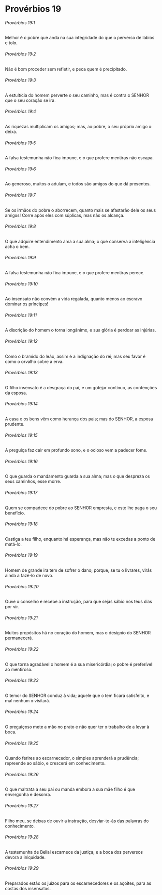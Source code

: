 # Provérbios 19

###### Provérbios 19:1

Melhor é o pobre que anda na sua integridade do que o perverso de lábios e tolo.

###### Provérbios 19:2

Não é bom proceder sem refletir, e peca quem é precipitado.

###### Provérbios 19:3

A estultícia do homem perverte o seu caminho, mas é contra o SENHOR que o seu coração se ira.

###### Provérbios 19:4

As riquezas multiplicam os amigos; mas, ao pobre, o seu próprio amigo o deixa.

###### Provérbios 19:5

A falsa testemunha não fica impune, e o que profere mentiras não escapa.

###### Provérbios 19:6

Ao generoso, muitos o adulam, e todos são amigos do que dá presentes.

###### Provérbios 19:7

Se os irmãos do pobre o aborrecem, quanto mais se afastarão dele os seus amigos! Corre após eles com súplicas, mas não os alcança.

###### Provérbios 19:8

O que adquire entendimento ama a sua alma; o que conserva a inteligência acha o bem.

###### Provérbios 19:9

A falsa testemunha não fica impune, e o que profere mentiras perece.

###### Provérbios 19:10

Ao insensato não convém a vida regalada, quanto menos ao escravo dominar os príncipes!

###### Provérbios 19:11

A discrição do homem o torna longânimo, e sua glória é perdoar as injúrias.

###### Provérbios 19:12

Como o bramido do leão, assim é a indignação do rei; mas seu favor é como o orvalho sobre a erva.

###### Provérbios 19:13

O filho insensato é a desgraça do pai, e um gotejar contínuo, as contenções da esposa.

###### Provérbios 19:14

A casa e os bens vêm como herança dos pais; mas do SENHOR, a esposa prudente.

###### Provérbios 19:15

A preguiça faz cair em profundo sono, e o ocioso vem a padecer fome.

###### Provérbios 19:16

O que guarda o mandamento guarda a sua alma; mas o que despreza os seus caminhos, esse morre.

###### Provérbios 19:17

Quem se compadece do pobre ao SENHOR empresta, e este lhe paga o seu benefício.

###### Provérbios 19:18

Castiga a teu filho, enquanto há esperança, mas não te excedas a ponto de matá-lo.

###### Provérbios 19:19

Homem de grande ira tem de sofrer o dano; porque, se tu o livrares, virás ainda a fazê-lo de novo.

###### Provérbios 19:20

Ouve o conselho e recebe a instrução, para que sejas sábio nos teus dias por vir.

###### Provérbios 19:21

Muitos propósitos há no coração do homem, mas o desígnio do SENHOR permanecerá.

###### Provérbios 19:22

O que torna agradável o homem é a sua misericórdia; o pobre é preferível ao mentiroso.

###### Provérbios 19:23

O temor do SENHOR conduz à vida; aquele que o tem ficará satisfeito, e mal nenhum o visitará.

###### Provérbios 19:24

O preguiçoso mete a mão no prato e não quer ter o trabalho de a levar à boca.

###### Provérbios 19:25

Quando ferires ao escarnecedor, o simples aprenderá a prudência; repreende ao sábio, e crescerá em conhecimento.

###### Provérbios 19:26

O que maltrata a seu pai ou manda embora a sua mãe filho é que envergonha e desonra.

###### Provérbios 19:27

Filho meu, se deixas de ouvir a instrução, desviar-te-ás das palavras do conhecimento.

###### Provérbios 19:28

A testemunha de Belial escarnece da justiça, e a boca dos perversos devora a iniquidade.

###### Provérbios 19:29

Preparados estão os juízos para os escarnecedores e os açoites, para as costas dos insensatos.

